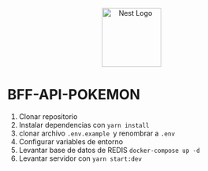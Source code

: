 <p align="center">
  <a href="http://nestjs.com/" target="blank"><img src="https://nestjs.com/img/logo-small.svg" width="120" alt="Nest Logo" /></a>
</p>

# BFF-API-POKEMON

1. Clonar repositorio
2. Instalar dependencias con ```yarn install```
3. clonar archivo ```.env.example ```y renombrar a ```.env```
4. Configurar variables de entorno
5. Levantar base de datos de REDIS ``` docker-compose up -d ```
6. Levantar servidor con ```yarn start:dev```


